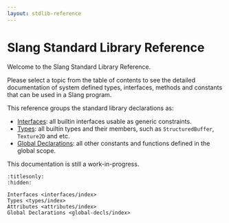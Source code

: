 ```yaml
---
layout: stdlib-reference
---
```


Slang Standard Library Reference
=============

Welcome to the Slang Standard Library Reference.

Please select a topic from the table of contents to see the detailed documentation of
system defined types, interfaces, methods and constants that can be used in a Slang
program.

This reference groups the standard library declarations as:
- [Interfaces](interfaces/index): all builtin interfaces usable as generic constraints.
- [Types](types/index): all builtin types and their members, such as `StructuredBuffer`, `Texture2D` and etc.
- [Global Declarations](global-decls/index): all other constants and functions defined in the global scope.

This documentation is still a work-in-progress.

```{toctree}
:titlesonly:
:hidden:

Interfaces <interfaces/index>
Types <types/index>
Attributes <attributes/index>
Global Declarations <global-decls/index>
```
